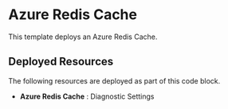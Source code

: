 # Azure Redis Cache

This template deploys an Azure Redis Cache. 

## Deployed Resources

The following resources are deployed as part of this code block.

+ **Azure Redis Cache** : Diagnostic Settings
